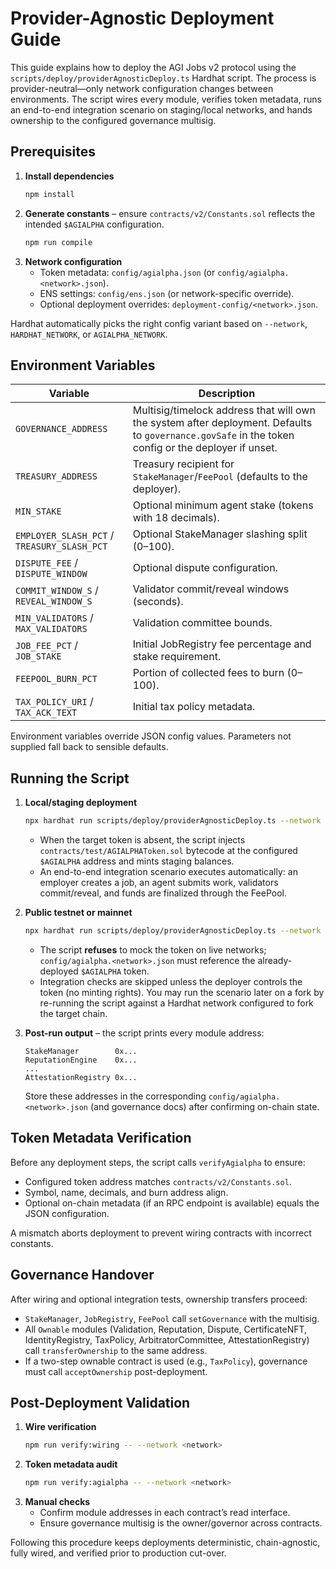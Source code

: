 # Provider-Agnostic Deployment Guide

This guide explains how to deploy the AGI Jobs v2 protocol using the
`scripts/deploy/providerAgnosticDeploy.ts` Hardhat script. The process is
provider-neutral—only network configuration changes between environments.
The script wires every module, verifies token metadata, runs an end-to-end
integration scenario on staging/local networks, and hands ownership to the
configured governance multisig.

## Prerequisites

1. **Install dependencies**
   ```bash
   npm install
   ```
2. **Generate constants** – ensure `contracts/v2/Constants.sol` reflects the
   intended `$AGIALPHA` configuration.
   ```bash
   npm run compile
   ```
3. **Network configuration**
   - Token metadata: `config/agialpha.json` (or
     `config/agialpha.<network>.json`).
   - ENS settings: `config/ens.json` (or network-specific override).
   - Optional deployment overrides: `deployment-config/<network>.json`.

Hardhat automatically picks the right config variant based on `--network`,
`HARDHAT_NETWORK`, or `AGIALPHA_NETWORK`.

## Environment Variables

| Variable                                    | Description                                                                                                                                         |
| ------------------------------------------- | --------------------------------------------------------------------------------------------------------------------------------------------------- |
| `GOVERNANCE_ADDRESS`                        | Multisig/timelock address that will own the system after deployment. Defaults to `governance.govSafe` in the token config or the deployer if unset. |
| `TREASURY_ADDRESS`                          | Treasury recipient for `StakeManager`/`FeePool` (defaults to the deployer).                                                                         |
| `MIN_STAKE`                                 | Optional minimum agent stake (tokens with 18 decimals).                                                                                             |
| `EMPLOYER_SLASH_PCT` / `TREASURY_SLASH_PCT` | Optional StakeManager slashing split (0–100).                                                                                                       |
| `DISPUTE_FEE` / `DISPUTE_WINDOW`            | Optional dispute configuration.                                                                                                                     |
| `COMMIT_WINDOW_S` / `REVEAL_WINDOW_S`       | Validator commit/reveal windows (seconds).                                                                                                          |
| `MIN_VALIDATORS` / `MAX_VALIDATORS`         | Validation committee bounds.                                                                                                                        |
| `JOB_FEE_PCT` / `JOB_STAKE`                 | Initial JobRegistry fee percentage and stake requirement.                                                                                           |
| `FEEPOOL_BURN_PCT`                          | Portion of collected fees to burn (0–100).                                                                                                          |
| `TAX_POLICY_URI` / `TAX_ACK_TEXT`           | Initial tax policy metadata.                                                                                                                        |

Environment variables override JSON config values. Parameters not supplied
fall back to sensible defaults.

## Running the Script

1. **Local/staging deployment**

   ```bash
   npx hardhat run scripts/deploy/providerAgnosticDeploy.ts --network hardhat
   ```

   - When the target token is absent, the script injects
     `contracts/test/AGIALPHAToken.sol` bytecode at the configured
     `$AGIALPHA` address and mints staging balances.
   - An end-to-end integration scenario executes automatically: an employer
     creates a job, an agent submits work, validators commit/reveal, and
     funds are finalized through the FeePool.

2. **Public testnet or mainnet**

   ```bash
   npx hardhat run scripts/deploy/providerAgnosticDeploy.ts --network sepolia
   ```

   - The script **refuses** to mock the token on live networks; `config/agialpha.<network>.json`
     must reference the already-deployed `$AGIALPHA` token.
   - Integration checks are skipped unless the deployer controls the token
     (no minting rights). You may run the scenario later on a fork by
     re-running the script against a Hardhat network configured to fork the
     target chain.

3. **Post-run output** – the script prints every module address:
   ```
   StakeManager        0x...
   ReputationEngine    0x...
   ...
   AttestationRegistry 0x...
   ```
   Store these addresses in the corresponding `config/agialpha.<network>.json`
   (and governance docs) after confirming on-chain state.

## Token Metadata Verification

Before any deployment steps, the script calls
`verifyAgialpha` to ensure:

- Configured token address matches `contracts/v2/Constants.sol`.
- Symbol, name, decimals, and burn address align.
- Optional on-chain metadata (if an RPC endpoint is available) equals the
  JSON configuration.

A mismatch aborts deployment to prevent wiring contracts with incorrect
constants.

## Governance Handover

After wiring and optional integration tests, ownership transfers proceed:

- `StakeManager`, `JobRegistry`, `FeePool` call `setGovernance` with the
  multisig.
- All `Ownable` modules (Validation, Reputation, Dispute, CertificateNFT,
  IdentityRegistry, TaxPolicy, ArbitratorCommittee, AttestationRegistry)
  call `transferOwnership` to the same address.
- If a two-step ownable contract is used (e.g., `TaxPolicy`), governance must
  call `acceptOwnership` post-deployment.

## Post-Deployment Validation

1. **Wire verification**
   ```bash
   npm run verify:wiring -- --network <network>
   ```
2. **Token metadata audit**
   ```bash
   npm run verify:agialpha -- --network <network>
   ```
3. **Manual checks**
   - Confirm module addresses in each contract’s read interface.
   - Ensure governance multisig is the owner/governor across contracts.

Following this procedure keeps deployments deterministic, chain-agnostic,
fully wired, and verified prior to production cut-over.
